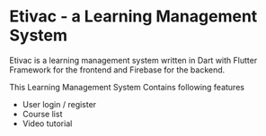 # Etivac - a Learning Management System

Etivac is a learning management system written in Dart with Flutter Framework for the frontend and Firebase for the backend.

This Learning Management System Contains following features

- User login / register
- Course list
- Video tutorial
